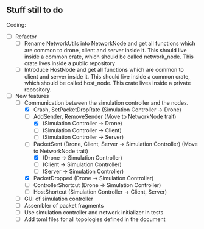 ## Stuff still to do

Coding:
- [ ] Refactor
    - [ ] Rename NetworkUtils into NetworkNode and get all functions which are common to drone, client and server inside it. This should live inside a common crate, which should be called network_node. This crate lives inside a public repository
    - [ ] Introduce HostNode and get all functions which are common to client and server inside it. This should live inside a common crate, which should be called host_node. This crate lives inside a private repository.
- [ ] New features
    - [ ] Communication between the simulation controller and the nodes.
        - [X] Crash, SetPacketDropRate (Simulation Controller -> Drone)
        - [ ] AddSender, RemoveSender (Move to NetworkNode trait)
            - [X] (Simulation Controller -> Drone)
            - [ ] (Simulation Controller -> Client)
            - [ ] (Simulation Controller -> Server)
        - [ ] PacketSent (Drone, Client, Server -> Simulation Controller) (Move to NetworkNode trait)
            - [X] (Drone -> Simulation Controller)
            - [ ] (Client -> Simulation Controller)
            - [ ] (Server -> Simulation Controller)
        - [X] PacketDropped (Drone -> Simulation Controller)
        - [ ] ControllerShortcut (Drone -> Simulation Controller)
        - [ ] HostShortcut (Simulation Controller -> Client, Server)
    - [ ] GUI of simulation controller
    - [ ] Assembler of packet fragments
    - [ ] Use simulation controller and network initializer in tests
    - [ ] Add toml files for all topologies defined in the document
